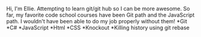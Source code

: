 Hi, I'm Ellie. Attempting to learn git/git hub so I can be more awesome. So far, my favorite code school courses have been Git path and the JavaScript path. I wouldn't have been able to do my job properly without them!
*Git
*C#
*JavaScript
*Html
*CSS
*Knockout
*Killing history using git rebase